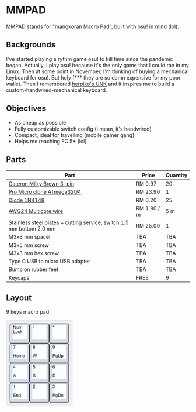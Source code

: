 # MMPAD

MMPAD stands for "mangkoran Macro Pad", built with osu! in mind (lol).

## Backgrounds

I've started playing a rythm game osu! to kill time since the pandemic began.
Actually, I play osu! because it's the only game that I could ran in my Linux.
Then at some point in November, I'm thinking of buying a mechanical keyboard for osu!.
But holy f\*\*\* they are so damn expensive for my poor wallet. Then I remembered [herpiko's UNK](https://github.com/herpiko/unk)
and it inspires me to build a custom-handwired-mechanical keyboard.

## Objectives

- As cheap as possible
- Fully customizable switch config (I mean, it's handwired)
- Compact, ideal for travelling (mobile gamer gang)
- Helps me reaching FC 5\* (lol)

## Parts
| Part | Price | Quantity |
| ---- | ----- | -------- |
| [Gateron Milky Brown 3-pin](https://shopee.com.my/product/79025026/5655361769) | RM 0.97 | 20 |
| [Pro Micro clone ATmega32U4](https://shopee.com.my/product/33091591/2627005825) | RM 23.90 | 1 |
| [Diode 1N4148](https://shopee.com.my/product/23949362/861826364) | RM 0.20 | 25 |
| [AWG24 Multicore wire](https://shopee.com.my/product/33091591/870061166) | RM 1.90 / m | 5 m |
| Stainless steel plates + cutting service, switch 1.5 mm bottom 2.0 mm | RM 25.00 | 1 |
| M3x8 mm spacer | TBA | TBA |
| M3x5 mm screw | TBA | TBA |
| M3x3 mm hex screw | TBA | TBA |
| Type C USB to micro USB adapter | TBA | TBA |
| Bump on rubber feet | TBA | TBA |
| Keycaps | FREE | 9 |

## Layout
9 keys macro pad

![](https://github.com/mangkoran/mmpad/blob/main/Pictures/keyboard-layout.png)
